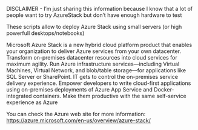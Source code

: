 DISCLAIMER - I’m just sharing this information because I know that a lot of people want to try AzureStack but don’t have enough hardware to test

These scripts allow to deploy Azure Stack using small servers (or high powerfull desktops/notebooks)

Microsoft Azure Stack is a new hybrid cloud platform product that enables your organization to deliver Azure services from your own datacenter. Transform on-premises datacenter resources into cloud services for maximum agility. Run Azure infrastructure services—including Virtual Machines, Virtual Network, and blob/table storage—for applications like SQL Server or SharePoint. IT gets to control the on-premises service delivery experience. Empower developers to write cloud-first applications using on-premises deployments of Azure App Service and Docker-integrated containers. Make them productive with the same self-service experience as Azure

You can check the Azure web site for more information: https://azure.microsoft.com/en-us/overview/azure-stack/

